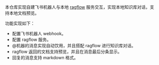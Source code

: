 本仓库实现自建飞书机器人与本地 [ragflow](https://github.com/infiniflow/ragflow) 服务交互，实现本地知识库对话，支持本地文档预览。

功能实现如下：
- 配置飞书机器人 webhook。
- 配置 ragflow 服务。
- @机器的消息实现自动饮用，并且搭配 ragflow 进行知识库对话。
- ragflow 返回的文档支持预览，并且在消息最后分条显示。
- 回复的消息支持 markdown 格式。
